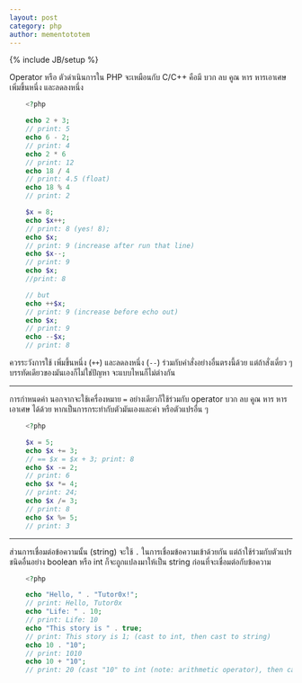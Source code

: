 ```yaml
---
layout: post
category: php
author: mementototem
---
```

{% include JB/setup %}

Operator หรือ ตัวดำเนินการใน PHP จะเหมือนกับ C/C++ คือมี บวก ลบ คูณ หาร หารเอาเศษ เพิ่มขึ้นหนึ่ง และลดลงหนึ่ง

```php
    <?php

    echo 2 + 3;
    // print: 5
    echo 6 - 2;
    // print: 4
    echo 2 * 6
    // print: 12
    echo 18 / 4
    // print: 4.5 (float)
    echo 18 % 4
    // print: 2

    $x = 8;
    echo $x++;
    // print: 8 (yes! 8);
    echo $x;
    // print: 9 (increase after run that line)
    echo $x--;
    // print: 9
    echo $x;
    //print: 8

    // but
    echo ++$x;
    // print: 9 (increase before echo out)
    echo $x;
    // print: 9
    echo --$x;
    // print: 8
```

ควรระวังการใช้ เพิ่มขึ้นหนึ่ง (`++`) และลดลงหนึ่ง (`--`) ร่วมกับคำสั่งอย่างอื่นตรงนี้ด้วย แต่ถ้าสั่งเดี่ยว ๆ บรรทัดเดียวของมันเองก็ไม่ใช่ปัญหา จะแบบไหนก็ไม่ต่างกัน

---

การกำหนดค่า นอกจากจะใช้เครื่องหมาย `=` อย่างเดียวก็ใช้ร่วมกับ operator บวก ลบ คูณ หาร หารเอาเศษ ได้ด้วย หากเป็นการกระทำกับตัวมันเองและค่า หรือตัวแปรอื่น ๆ

```php
    <?php

    $x = 5;
    echo $x += 3;
    // == $x = $x + 3; print: 8
    echo $x -= 2;
    // print: 6
    echo $x *= 4;
    // print: 24;
    echo $x /= 3;
    // print: 8
    echo $x %= 5;
    // print: 3
```

---

ส่วนการเชื่อมต่อข้อความนั้น (string) จะใช้ `.` ในการเชื่อมข้อความเข้าด้วยกัน แต่ถ้าใช้ร่วมกับตัวแปรชนิดอื่นอย่าง boolean หรือ int ก็จะถูกแปลงมาให้เป็น string ก่อนที่จะเชื่อมต่อกับข้อความ

```php
    <?php

    echo "Hello, " . "Tutor0x!";
    // print: Hello, Tutor0x
    echo "Life: " . 10;
    // print: Life: 10
    echo "This story is " . true;
    // print: This story is 1; (cast to int, then cast to string)
    echo 10 . "10";
    // print: 1010
    echo 10 + "10";
    // print: 20 (cast "10" to int (note: arithmetic operator), then calculate 10+10)
```
